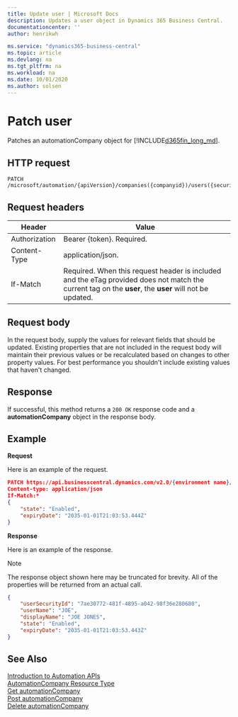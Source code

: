 ```yaml
---
title: Update user | Microsoft Docs
description: Updates a user object in Dynamics 365 Business Central.
documentationcenter: ''
author: henrikwh

ms.service: "dynamics365-business-central"
ms.topic: article
ms.devlang: na
ms.tgt_pltfrm: na
ms.workload: na
ms.date: 10/01/2020
ms.author: solsen
---
```


# Patch user
Patches an automationCompany object for [!INCLUDE[d365fin_long_md](../developer/includes/d365fin_long_md.md)].

## HTTP request
```
PATCH /microsoft/automation/{apiVersion}/companies({companyid})/users({securityId})
```
## Request headers
|Header       |Value                    |
|-------------|-------------------------|
|Authorization|Bearer {token}. Required.|
|Content-Type |application/json.        |
|If-Match     |Required. When this request header is included and the eTag provided does not match the current tag on the **user**, the **user** will not be updated.|

## Request body
In the request body, supply the values for relevant fields that should be updated. Existing properties that are not included in the request body will maintain their previous values or be recalculated based on changes to other property values. For best performance you shouldn't include existing values that haven't changed.

## Response
If successful, this method returns a ```200 OK``` response code and a **automationCompany** object in the response body.

## Example

**Request**

Here is an example of the request.
```json
PATCH https://api.businesscentral.dynamics.com/v2.0/{environment name}/api/microsoft/automation/v1.0/companies({id})/users({userSecurityId})
Content-type: application/json
If-Match:*
{
    "state": "Enabled",
    "expiryDate": "2035-01-01T21:03:53.444Z"
}
```

**Response**

Here is an example of the response. 

> [!NOTE]  
>   The response object shown here may be truncated for brevity. All of the properties will be returned from an actual call.

```json
{
    "userSecurityId": "7ae30772-481f-4895-a042-98f36e280680",
    "userName": "JOE",
    "displayName": "JOE JONES",
    "state": "Enabled",
    "expiryDate": "2035-01-01T21:03:53.443Z"
}
```

## See Also 
[Introduction to Automation APIs](itpro-introduction-to-automation-apis.md)  
[AutomationCompany Resource Type](dynamics-microsoft-automation-automationcompany.md)  
[Get automationCompany](dynamics-microsoft-automation-automationcompanies-get.md)  
[Post automationCompany](dynamics-microsoft-automation-automationcompanies-post.md)  
[Delete automationCompany](dynamics-microsoft-automation-automationcompanies-delete.md)  